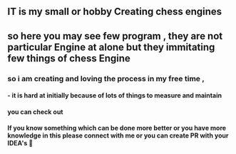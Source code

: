 ## IT is my small or  hobby  Creating chess engines 
## so here you may see few program , they are not  particular Engine  at alone  but they immitating few  things  of chess Engine 
### so i am creating and  loving the process in my free time ,  
#### -  it is  hard  at initially because of  lots of things to  measure and  maintain

#### you can  check out  

#### If you know something which can be done more better or you have more knowledge in this  please connect with me or you can create PR with your  IDEA's  🙂
